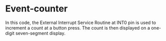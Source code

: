 # Event-counter

In this code, the External Interrupt Service Routine at INT0 pin is used to increment a count at a button press. The count is then displayed on a one-digit seven-segment display.
